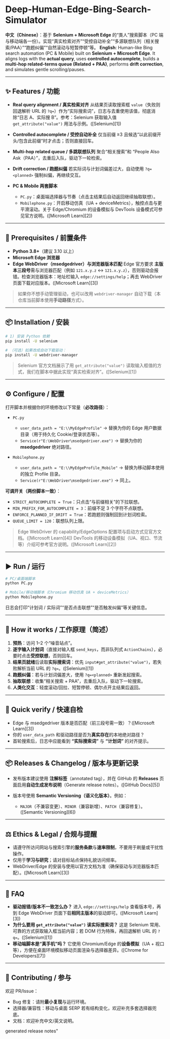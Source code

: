 # Deep-Human-Edge-Bing-Search-Simulator

**中文（Chinese）**：基于 **Selenium + Microsoft Edge** 的“类人”搜索脚本（PC 端与移动端各一份）。实现“真实检索对齐”“受控自动补全”“多源联想队列（相关搜索/PAA）”“跑题纠偏”“自然滚动与短暂停顿”等。
**English**: Human-like Bing search automation (PC & Mobile) built on **Selenium + Microsoft Edge**. It aligns logs with the **actual query**, uses **controlled autocomplete**, builds a **multi-hop related-terms queue (Related + PAA)**, performs **drift correction**, and simulates gentle scrolling/pauses.

---

## ✨ Features / 功能

* **Real query alignment / 真实检索对齐**
  从结果页读取搜索框 `value`（失败则回退解析 URL 的 `?q=`）作为“实际搜索词”，日志与去重使用该值，彻底消除“日志 A、实际搜 B”。参考：Selenium 获取输入值 `get_attribute("value")` 用法与示例。([Selenium][1])
* **Controlled autocomplete / 受控自动补全**
  仅当前缀 ≥3 且候选“以此前缀开头/包含此前缀”时才点击；否则直接回车。
* **Multi-hop related queue / 多跳联想队列**
  聚合“相关搜索”和 “People Also Ask（PAA）”，去重后入队，驱动下一轮检索。
* **Drift correction / 跑题纠偏**
  若实际词与计划词偏差过大，自动使用 `?q=<planned>` 强制纠偏，再继续交互。
* **PC & Mobile 两套脚本**

  * `PC.py`：桌面端选择器与节奏（点击主结果后自动返回继续抽取联想）。
  * `Mobilephone.py`：开启移动仿真（UA + deviceMetrics），触控点击与更平滑滚动。关于 Edge/Chromium 的设备模拟与 DevTools 设备模式可参见官方说明。([Microsoft Learn][2])

---

## 🧰 Prerequisites / 前置条件

* **Python 3.8+**（建议 3.10 以上）
* **Microsoft Edge 浏览器**
* **Edge WebDriver（msedgedriver）与浏览器版本匹配**
  Edge 官方要求 **主版本三段号**需与浏览器匹配（例如 `121.x.y.z` ↔ `121.x.y.z`），否则驱动会报错。检查浏览器版本：地址栏输入 `edge://settings/help`；再去 WebDriver 页面下载对应版本。([Microsoft Learn][3])

> 如果你不想手动管理驱动，也可以改用 `webdriver-manager` 自动下载（本仓库当前脚本使用**手动路径**方式）。

---

## 📦 Installation / 安装

```bash
# 1) 安装 Python 依赖
pip install -U selenium

# （可选）如果改成自动下载驱动：
pip install -U webdriver-manager
```

> Selenium 官方文档展示了用 `get_attribute("value")` 读取输入框值的方式，我们在脚本中据此实现“真实检索对齐”。([Selenium][1])

---

## ⚙️ Configure / 配置

打开脚本并根据你的环境修改以下常量（**必改路径**）：

* `PC.py`

  * `user_data_path = "E:\\MyEdgeProfile"` → 替换为你的 Edge 用户数据目录（用于持久化 Cookie/登录状态等）。
  * `Service(r"E:\WebDriver\msedgedriver.exe")` → 替换为你的 **msedgedriver** 绝对路径。
* `Mobilephone.py`

  * `user_data_path = "E:\\MyEdgeProfile_Mobile"` → 替换为移动脚本使用的独立 Profile 目录。
  * `Service(r"E:\WebDriver\msedgedriver.exe")` → 同上。

**可调开关（两份脚本一致）**：

* `STRICT_AUTOCOMPLETE = True`：只点击“与前缀相关”的下拉联想。
* `MIN_PREFIX_FOR_AUTOCOMPLETE = 3`：前缀不足 3 个字符不点联想。
* `ENFORCE_PLANNED_IF_DRIFT = True`：若跑题则强制回到计划词检索。
* `QUEUE_LIMIT = 120`：联想队列上限。

> Edge WebDriver 的 capability/EdgeOptions 配置项与启动方式见官方文档。([Microsoft Learn][4])
> DevTools 的移动设备模拟（UA、视口、节流等）介绍可参考官方说明。([Microsoft Learn][2])

---

## ▶️ Run / 运行

```bash
# PC/桌面端脚本
python PC.py

# Mobile/移动端脚本（Chromium 移动仿真 UA + deviceMetrics）
python Mobilephone.py
```

日志会打印“计划词 / 实际词”“是否点击联想”“是否触发纠偏”等关键信息。

---

## 🧠 How it works / 工作原理（简述）

1. **预热**：访问 1–2 个“噪音站点”。
2. **逐字输入计划词**（直接对输入框 `send_keys`，而非队列式 `ActionChains`），必要时点击**受控联想**，否则回车。
3. **结果页就绪**后读取**实际搜索词**：优先 `input#get_attribute("value")`，若失败解析当前 URL 的 `?q=`。([Selenium][1])
4. **跑题纠偏**：若与计划词偏差大，使用 `?q=<planned>` 重新发起搜索。
5. **抽取联想**：收集“相关搜索 + PAA”，去重后入队，驱动下一轮搜索。
6. **人类化交互**：轻度滚动/回拉、短暂停顿、偶尔点开主结果后返回。

---

## 🧪 Quick verify / 快速自检

* Edge 与 msedgedriver 版本是否匹配（前三段号需一致）？([Microsoft Learn][3])
* 你的 `user_data_path` 和驱动路径是否为**真实存在**的本地绝对路径？
* 首轮搜索后，日志中应能看到 **“实际搜索词”** 与 **“计划词”** 的对齐提示。

---

## 📦 Releases & Changelog / 版本与更新记录

* 发布版本建议使用 **注解标签**（annotated tag），并在 GitHub 的 **Releases** 页面启用**自动生成发布说明**（Generate release notes）。([GitHub Docs][5])
* 版本号使用 **Semantic Versioning（语义化版本）**。例如：

  * `MAJOR`（不兼容变更）、`MINOR`（兼容新增）、`PATCH`（兼容修复）。([Semantic Versioning][6])

---

## ⚖️ Ethics & Legal / 合规与提醒

* 请遵守所访问网站与搜索引擎的**服务条款**与**速率限制**，不要用于刷量或干扰性操作。
* 仅用于**学习与研究**；请对目标站点保持礼貌访问频率。
* WebDriver/Edge 的安装与使用以官方文档为准（确保驱动与浏览器版本匹配）。([Microsoft Learn][3])

---

## 🙋 FAQ

* **驱动报错/版本不一致怎么办？**
  进入 `edge://settings/help` 查看版本号，再到 Edge WebDriver 页面下载**相同主版本**的驱动即可。([Microsoft Learn][3])
* **为什么要用 `get_attribute("value")` 读实际搜索词？**
  这是 Selenium 常用、可靠的方式获取输入框当前内容；若 DOM 行为特殊，再回退解析 URL 的 `?q=`。([Selenium][1])
* **移动端脚本是“真手机”吗？**
  它使用 Chromium/Edge 的**设备模拟**（UA + 视口等），方便在桌面环境模拟移动页面渲染与选择器差异。([Chrome for Developers][7])

---

## 🤝 Contributing / 参与

欢迎 PR/Issue：

* Bug 修复：请附**最小复现**与运行环境。
* 选择器/兼容性：移动与桌面 SERP 若有结构变化，欢迎补充多套选择器兜底。
* 文档：欢迎补充中文/英文说明。


generated release notes"
